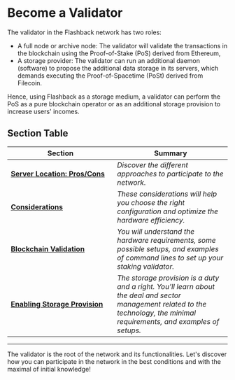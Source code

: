 # Become a Validator

The validator in the Flashback network has two roles:

* A full node or archive node: The validator will validate the transactions in the blockchain using the Proof-of-Stake (PoS) derived from Ethereum,
* A storage provider: The validator can run an additional daemon (software) to propose the additional data storage in its servers, which demands executing the Proof-of-Spacetime (PoSt) derived from Filecoin.  &#x20;

Hence, using Flashback as a storage medium, a validator can perform the PoS as a pure blockchain operator or as an additional storage provision to increase users' incomes.

## Section Table

<table><thead><tr><th width="227">Section</th><th>Summary</th></tr></thead><tbody><tr><td><a href="server-location-pros-cons.md"><strong>Server Location: Pros/Cons</strong></a></td><td><em>Discover the different approaches to participate to the network.</em></td></tr><tr><td><a href="considerations.md"><strong>Considerations</strong></a></td><td><em>These considerations will help you choose the right configuration and optimize the hardware efficiency.</em></td></tr><tr><td><a href="blockchain-validation/"><strong>Blockchain Validation</strong></a></td><td><em>You will understand the hardware requirements, some possible setups, and examples of command lines to set up your staking validator.</em> </td></tr><tr><td><a href="storage-provision/"><strong>Enabling Storage Provision</strong></a></td><td><em>The storage provision is a duty and a right. You'll learn about the deal and sector management related to the technology, the minimal requirements, and examples of setups.</em></td></tr></tbody></table>

***

The validator is the root of the network and its functionalities. Let's discover how you can participate in the network in the best conditions and with the maximal of initial knowledge!
